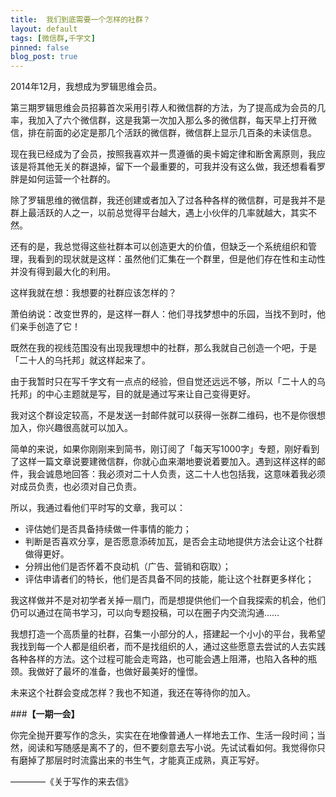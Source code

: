 ```yaml
---
title:  我们到底需要一个怎样的社群？
layout: default
tags: [微信群,千字文]
pinned: false
blog_post: true
---
```


2014年12月，我想成为罗辑思维会员。

第三期罗辑思维会员招募首次采用引荐人和微信群的方法，为了提高成为会员的几率，我加入了六个微信群，这是我第一次加入那么多的微信群，每天早上打开微信，排在前面的必定是那几个活跃的微信群，微信群上显示几百条的未读信息。

现在我已经成为了会员，按照我喜欢并一贯遵循的奥卡姆定律和断舍离原则，我应该是将其他无关的群退掉，留下一个最重要的，可我并没有这么做，我还想看看罗胖是如何运营一个社群的。

除了罗辑思维的微信群，我还创建或者加入了过各种各样的微信群，可是我并不是群上最活跃的人之一，以前总觉得平台越大，遇上小伙伴的几率就越大，其实不然。

还有的是，我总觉得这些社群本可以创造更大的价值，但缺乏一个系统组织和管理，我看到的现状就是这样：虽然他们汇集在一个群里，但是他们存在性和主动性并没有得到最大化的利用。

这样我就在想：我想要的社群应该怎样的？

萧伯纳说：改变世界的，是这样一群人：他们寻找梦想中的乐园，当找不到时，他们亲手创造了它！

既然在我的视线范围没有出现我理想中的社群，那么我就自己创造一个吧，于是「二十人的乌托邦」就这样起来了。

由于我暂时只在写千字文有一点点的经验，但自觉还远远不够，所以「二十人的乌托邦」的中心主题就是写，目的就是通过写来让自己变得更好。

我对这个群设定较高，不是发送一封邮件就可以获得一张群二维码，也不是你很想加入，你兴趣很高就可以加入。

简单的来说，如果你刚刚来到简书，刚订阅了「每天写1000字」专题，刚好看到了这样一篇文章说要建微信群，你就心血来潮地要说着要加入。遇到这样这样的邮件，我会诚恳地回答：我必须对二十人负责，这二十人也包括我，这意味着我必须对成员负责，也必须对自己负责。

所以，我通过看他们平时写的文章，我可以：

- 评估她们是否具备持续做一件事情的能力；
- 判断是否喜欢分享，是否愿意添砖加瓦，是否会主动地提供方法会让这个社群做得更好。
- 分辨出他们是否怀着不良动机（广告、营销和窃取）；
- 评估申请者们的特长，他们是否具备不同的技能，能让这个社群更多样化；

我这样做并不是对初学者关掉一扇门，而是想提供他们一个自我探索的机会，他们仍可以通过在简书学习，可以向专题投稿，可以在圈子内交流沟通……

我想打造一个高质量的社群，召集一小部分的人，搭建起一个小小的平台，我希望我找到每一个人都是组织者，而不是找组织的人，通过这些愿意去尝试的人去实践各种各样的方法。这个过程可能会走弯路，也可能会遇上阻滞，也陷入各种的瓶颈。我做好了最坏的准备，也做好最美好的憧憬。

未来这个社群会变成怎样？我也不知道，我还在等待你的加入。


###**【一期一会】**

你完全抛开要写作的念头，实实在在地像普通人一样地去工作、生活一段时间；当然，阅读和写随感是离不了的，但不要刻意去写小说。先试试看如何。我觉得你只有磨掉了那层时时流露出来的书生气，才能真正成熟，真正写好。

————《关于写作的来去信》


